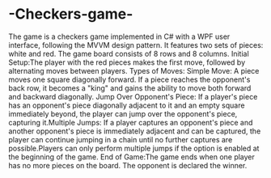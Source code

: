 # -Checkers-game-

The game is a checkers game implemented in C# with a WPF user interface, following the MVVM design pattern. It features two sets of pieces: white and red. The game board consists of 8 rows and 8 columns.
Initial Setup:The player with the red pieces makes the first move, followed by alternating moves between players.
Types of Moves: Simple Move: A piece moves one square diagonally forward. If a piece reaches the opponent's back row, it becomes a "king" and gains the ability to move both forward and backward diagonally. Jump Over Opponent's Piece: If a player's piece has an opponent's piece diagonally adjacent to it and an empty square immediately beyond, the player can jump over the opponent's piece, capturing it.Multiple Jumps: If a player captures an opponent's piece and another opponent's piece is immediately adjacent and can be captured, the player can continue jumping in a chain until no further captures are possible.Players can only perform multiple jumps if the option is enabled at the beginning of the game.
End of Game:The game ends when one player has no more pieces on the board. The opponent is declared the winner.
